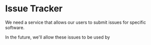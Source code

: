 # Issue Tracker

We need a service that allows our users to submit issues for specific software.

In the future, we'll allow these issues to be used by 